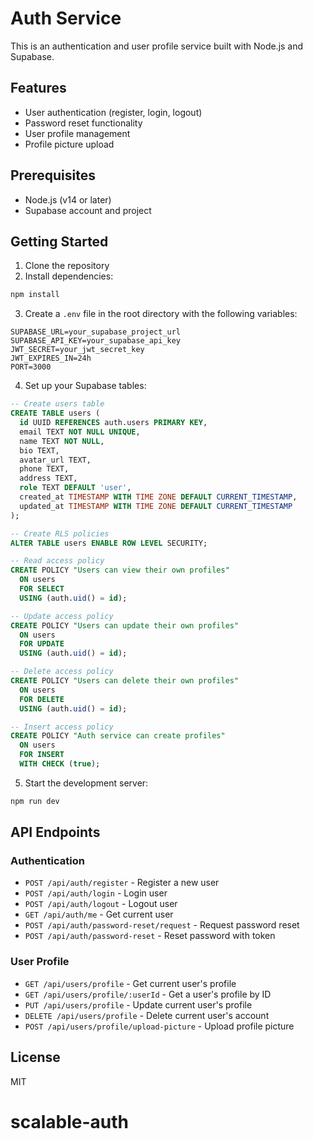 # Auth Service

This is an authentication and user profile service built with Node.js and Supabase.

## Features

- User authentication (register, login, logout)
- Password reset functionality
- User profile management
- Profile picture upload

## Prerequisites

- Node.js (v14 or later)
- Supabase account and project

## Getting Started

1. Clone the repository
2. Install dependencies:

```bash
npm install
```

3. Create a `.env` file in the root directory with the following variables:

```
SUPABASE_URL=your_supabase_project_url
SUPABASE_API_KEY=your_supabase_api_key
JWT_SECRET=your_jwt_secret_key
JWT_EXPIRES_IN=24h
PORT=3000
```

4. Set up your Supabase tables:

```sql
-- Create users table
CREATE TABLE users (
  id UUID REFERENCES auth.users PRIMARY KEY,
  email TEXT NOT NULL UNIQUE,
  name TEXT NOT NULL,
  bio TEXT,
  avatar_url TEXT,
  phone TEXT,
  address TEXT,
  role TEXT DEFAULT 'user',
  created_at TIMESTAMP WITH TIME ZONE DEFAULT CURRENT_TIMESTAMP,
  updated_at TIMESTAMP WITH TIME ZONE DEFAULT CURRENT_TIMESTAMP
);

-- Create RLS policies
ALTER TABLE users ENABLE ROW LEVEL SECURITY;

-- Read access policy
CREATE POLICY "Users can view their own profiles" 
  ON users 
  FOR SELECT 
  USING (auth.uid() = id);

-- Update access policy
CREATE POLICY "Users can update their own profiles" 
  ON users 
  FOR UPDATE 
  USING (auth.uid() = id);

-- Delete access policy
CREATE POLICY "Users can delete their own profiles" 
  ON users 
  FOR DELETE 
  USING (auth.uid() = id);

-- Insert access policy
CREATE POLICY "Auth service can create profiles" 
  ON users 
  FOR INSERT 
  WITH CHECK (true);
```

5. Start the development server:

```bash
npm run dev
```

## API Endpoints

### Authentication

- `POST /api/auth/register` - Register a new user
- `POST /api/auth/login` - Login user
- `POST /api/auth/logout` - Logout user
- `GET /api/auth/me` - Get current user
- `POST /api/auth/password-reset/request` - Request password reset
- `POST /api/auth/password-reset` - Reset password with token

### User Profile

- `GET /api/users/profile` - Get current user's profile
- `GET /api/users/profile/:userId` - Get a user's profile by ID
- `PUT /api/users/profile` - Update current user's profile
- `DELETE /api/users/profile` - Delete current user's account
- `POST /api/users/profile/upload-picture` - Upload profile picture

## License

MIT
# scalable-auth

